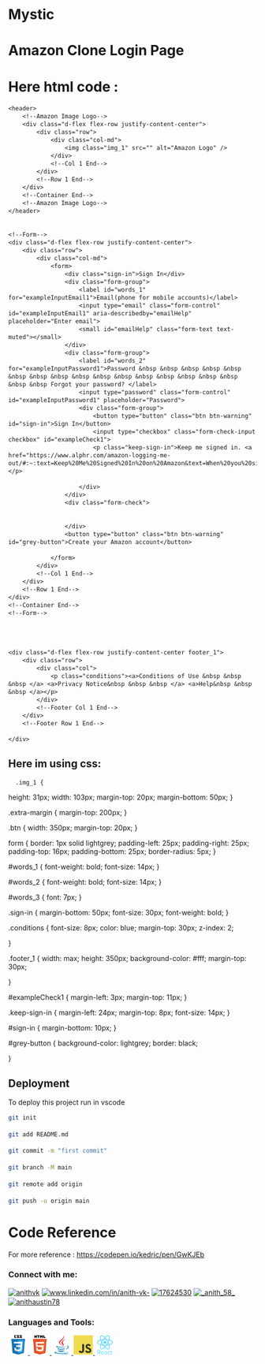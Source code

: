 # Mystic


# Amazon Clone Login Page

# Here html code :

<!DOCTYPE html>
<html lang="en" dir="ltr">

<head>
    <meta charset="utf-8">
    <title>Amazon</title>
    <link rel="stylesheet" href="https://stackpath.bootstrapcdn.com/bootstrap/4.1.3/css/bootstrap.min.css" integrity="sha384-MCw98/SFnGE8fJT3GXwEOngsV7Zt27NXFoaoApmYm81iuXoPkFOJwJ8ERdknLPMO" crossorigin="anonymous">
</head>

<body>

    <header>
        <!--Amazon Image Logo-->
        <div class="d-flex flex-row justify-content-center">
            <div class="row">
                <div class="col-md">
                    <img class="img_1" src="" alt="Amazon Logo" />
                </div>
                <!--Col 1 End-->
            </div>
            <!--Row 1 End-->
        </div>
        <!--Container End-->
        <!--Amazon Image Logo-->
    </header>


    <!--Form-->
    <div class="d-flex flex-row justify-content-center">
        <div class="row">
            <div class="col-md">
                <form>
                    <div class="sign-in">Sign In</div>
                    <div class="form-group">
                        <label id="words_1" for="exampleInputEmail1">Email(phone for mobile accounts)</label>
                        <input type="email" class="form-control" id="exampleInputEmail1" aria-describedby="emailHelp" placeholder="Enter email">
                        <small id="emailHelp" class="form-text text-muted"></small>
                    </div>
                    <div class="form-group">
                        <label id="words_2" for="exampleInputPassword1">Password &nbsp &nbsp &nbsp &nbsp &nbsp &nbsp &nbsp &nbsp &nbsp &nbsp &nbsp &nbsp &nbsp &nbsp &nbsp &nbsp &nbsp &nbsp Forgot your password? </label>
                        <input type="password" class="form-control" id="exampleInputPassword1" placeholder="Password">
                        <div class="form-group">
                            <button type="button" class="btn btn-warning" id="sign-in">Sign In</button>
                            <input type="checkbox" class="form-check-input checkbox" id="exampleCheck1">
                            <p class="keep-sign-in">Keep me signed in. <a href="https://www.alphr.com/amazon-logging-me-out/#:~:text=Keep%20Me%20Signed%20In%20on%20Amazon&text=When%20you%20sign%20in%20to,on%20the%20log%20out%20button.">Details</a></p>

                        </div>
                    </div>
                    <div class="form-check">


                    </div>
                    <button type="button" class="btn btn-warning" id="grey-button">Create your Amazon account</button>

                </form>
            </div>
            <!--Col 1 End-->
        </div>
        <!--Row 1 End-->
    </div>
    <!--Container End-->
    <!--Form-->




    <div class="d-flex flex-row justify-content-center footer_1">
        <div class="row">
            <div class="col">
                <p class="conditions"><a>Conditions of Use &nbsp &nbsp &nbsp </a> <a>Privacy Notice&nbsp &nbsp &nbsp </a> <a>Help&nbsp &nbsp &nbsp </a></p>
            </div>
            <!--Footer Col 1 End-->
        </div>
        <!--Footer Row 1 End-->

    </div>


## Here im using css:
      .img_1 {
  height: 31px;
  width: 103px;
  margin-top: 20px;
  margin-bottom: 50px;
}

.extra-margin {
  margin-top: 200px;
}

.btn {
  width: 350px;
  margin-top: 20px;
}




form {
  border: 1px solid lightgrey;
  padding-left: 25px;
  padding-right: 25px;
  padding-top: 16px;
  padding-bottom: 25px;
  border-radius: 5px;
}

#words_1 {
  font-weight: bold;
  font-size: 14px;
}

#words_2 {
  font-weight: bold;
  font-size: 14px;
}
  
#words_3 {
  font: 7px;
}

.sign-in {
  margin-bottom: 50px;
  font-size: 30px;
  font-weight: bold;
}

.conditions {
  font-size: 8px;
  color: blue;
  margin-top: 30px;
  z-index: 2;
  
  
 
 
}

.footer_1 {
  width: max;
  height: 350px;
  background-color: #fff;
  margin-top: 30px;
  
}

#exampleCheck1 {
  margin-left: 3px;
  margin-top: 11px;
}

.keep-sign-in {
  margin-left: 24px;
  margin-top: 8px;
  font-size: 14px;
}

#sign-in {
  margin-bottom: 10px;
}

#grey-button {
  background-color: lightgrey;
  border: black;
    
  
}

    
 




## Deployment

To deploy this project run in vscode

```bash
git init

git add README.md

git commit -m "first commit"

git branch -M main

git remote add origin 

git push -u origin main

```


# Code Reference

For more reference :
https://codepen.io/kedric/pen/GwKJEb<h3 align="left">Connect with me:</h3>
<p align="left">
<a href="https://twitter.com/anithvk" target="blank"><img align="center" src="https://raw.githubusercontent.com/rahuldkjain/github-profile-readme-generator/master/src/images/icons/Social/twitter.svg" alt="anithvk" height="30" width="40" /></a>
<a href="https://linkedin.com/in/www.linkedin.com/in/anith-vk-" target="blank"><img align="center" src="https://raw.githubusercontent.com/rahuldkjain/github-profile-readme-generator/master/src/images/icons/Social/linked-in-alt.svg" alt="www.linkedin.com/in/anith-vk-" height="30" width="40" /></a>
<a href="https://stackoverflow.com/users/17624530" target="blank"><img align="center" src="https://raw.githubusercontent.com/rahuldkjain/github-profile-readme-generator/master/src/images/icons/Social/stack-overflow.svg" alt="17624530" height="30" width="40" /></a>
<a href="https://instagram.com/_anith_58_" target="blank"><img align="center" src="https://raw.githubusercontent.com/rahuldkjain/github-profile-readme-generator/master/src/images/icons/Social/instagram.svg" alt="_anith_58_" height="30" width="40" /></a>
<a href="https://www.codechef.com/users/anithaustin78" target="blank"><img align="center" src="https://cdn.jsdelivr.net/npm/simple-icons@3.1.0/icons/codechef.svg" alt="anithaustin78" height="30" width="40" /></a>
</p>

<h3 align="left">Languages and Tools:</h3>
<p align="left"> <a href="https://www.w3schools.com/css/" target="_blank" rel="noreferrer"> <img src="https://raw.githubusercontent.com/devicons/devicon/master/icons/css3/css3-original-wordmark.svg" alt="css3" width="40" height="40"/> </a> <a href="https://www.w3.org/html/" target="_blank" rel="noreferrer"> <img src="https://raw.githubusercontent.com/devicons/devicon/master/icons/html5/html5-original-wordmark.svg" alt="html5" width="40" height="40"/> </a> <a href="https://www.java.com" target="_blank" rel="noreferrer"> <img src="https://raw.githubusercontent.com/devicons/devicon/master/icons/java/java-original.svg" alt="java" width="40" height="40"/> </a> <a href="https://developer.mozilla.org/en-US/docs/Web/JavaScript" target="_blank" rel="noreferrer"> <img src="https://raw.githubusercontent.com/devicons/devicon/master/icons/javascript/javascript-original.svg" alt="javascript" width="40" height="40"/> </a> <a href="https://reactjs.org/" target="_blank" rel="noreferrer"> <img src="https://raw.githubusercontent.com/devicons/devicon/master/icons/react/react-original-wordmark.svg" alt="react" width="40" height="40"/> </a> </p>
